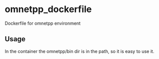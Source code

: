 # omnetpp\_dockerfile

Dockerfile for omnetpp environment

## Usage

In the container the omnetpp/bin dir is in the path, so it is easy to use it.
